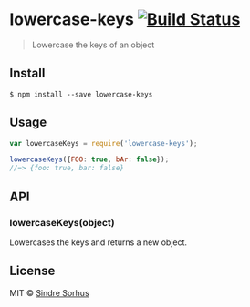 # lowercase-keys [![Build Status](https://travis-ci.org/sindresorhus/lowercase-keys.svg?branch=master)](https://travis-ci.org/sindresorhus/lowercase-keys)

> Lowercase the keys of an object


## Install

```
$ npm install --save lowercase-keys
```


## Usage

```js
var lowercaseKeys = require('lowercase-keys');

lowercaseKeys({FOO: true, bAr: false});
//=> {foo: true, bar: false}
```


## API

### lowercaseKeys(object)

Lowercases the keys and returns a new object.



## License

MIT © [Sindre Sorhus](http://sindresorhus.com)
